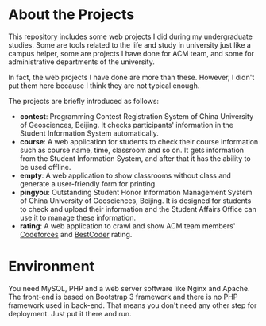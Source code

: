 # About the Projects

This repository includes some web projects I did during my undergraduate studies. Some are tools related to the life and study in university just like a campus helper, some are projects I have done for ACM team, and some for administrative departments of the university.

In fact, the web projects I have done are more than these. However, I didn't put them here because I think they are not typical enough.

The projects are briefly introduced as follows:

* **contest**: Programming Contest Registration System of China University of Geosciences, Beijing. It checks participants' information in the Student Information System automatically.
* **course**: A web application for students to check their course information such as course name, time, classroom and so on. It gets information from the Student Information System, and after that it has the ability to be used offline.
* **empty**: A web application to show classrooms without class and generate a user-friendly form for printing.
* **pingyou**: Outstanding Student Honor Information Management System of China University of Geosciences, Beijing. It is designed for students to check and upload their information and the Student Affairs Office can use it to manage these information.
* **rating**: A web application to crawl and show ACM team members' [Codeforces](http://codeforces.com/) and [BestCoder](http://bestcoder.hdu.edu.cn/) rating.

# Environment

You need MySQL, PHP and a web server software like Nginx and Apache. The front-end is based on Bootstrap 3 framework and there is no PHP framework used in back-end. That means you don't need any other step for deployment. Just put it there and run.
